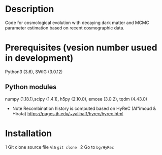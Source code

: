 # Description
Code for cosmological evolution with decaying dark matter and MCMC parameter estimation based on recent cosmographic data.

# Prerequisites (vesion number usued in development)
Python3 (3.6), SWIG (3.0.12)

## Python modules
numpy (1.18.1),scipy (1.4.1), h5py (2.10.0), emcee (3.0.2), tqdm (4.43.0)

* Note
Recombination history is computed based on HyReC (Al\"imoud & Hirata) https://pages.jh.edu/~yalihai1/hyrec/hyrec.html

# Installation
1 Git clone source file via `git clone `
2 Go to `bg/HyRec`
